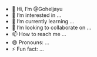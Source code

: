 - 👋 Hi, I’m @Goheljayu
- 👀 I’m interested in ...
- 🌱 I’m currently learning ...
- 💞️ I’m looking to collaborate on ...
- 📫 How to reach me ...
- 😄 Pronouns: ...
- ⚡ Fun fact: ...

<!---
Goheljayu/Goheljayu is a ✨ special ✨ repository because its `README.md` (this file) appears on your GitHub profile.
You can click the Preview link to take a look at your changes.
--->
